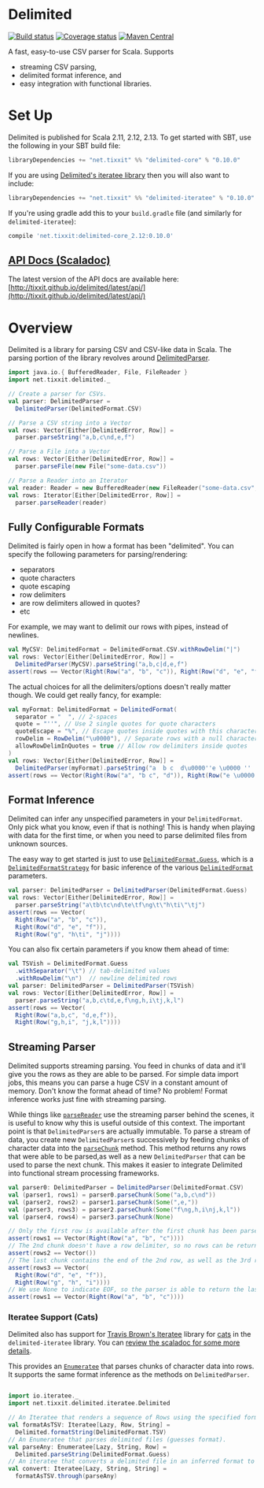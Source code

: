 # Delimited

[![Build status](https://img.shields.io/travis/tixxit/delimited/master.svg)](https://travis-ci.org/tixxit/delimited)
[![Coverage status](https://img.shields.io/codecov/c/github/tixxit/delimited/master.svg)](https://codecov.io/github/tixxit/delimited)
[![Maven Central](https://img.shields.io/maven-central/v/net.tixxit/delimited-core_2.11.svg)](https://maven-badges.herokuapp.com/maven-central/net.tixxit/delimited-core_2.11)

A fast, easy-to-use CSV parser for Scala. Supports

 * streaming CSV parsing,
 * delimited format inference, and
 * easy integration with functional libraries.

# Set Up

Delimited is published for Scala 2.11, 2.12, 2.13. To get started with SBT,
use the following in your SBT build file:

```scala
libraryDependencies += "net.tixxit" %% "delimited-core" % "0.10.0"
```

If you are using [Delimited's iteratee library](http://tixxit.github.io/delimited/latest/api/#net.tixxit.delimited.iteratee.Delimited$)
then you will also want to include:

```scala
libraryDependencies += "net.tixxit" %% "delimited-iteratee" % "0.10.0"
```

If you're using gradle add this to your `build.gradle` file (and similarly for `delimited-iteratee`):

```gradle
compile 'net.tixxit:delimited-core_2.12:0.10.0'
```

## [API Docs (Scaladoc)](http://tixxit.github.io/delimited/latest/api/)

The latest version of the API docs are available here: [http://tixxit.github.io/delimited/latest/api/](http://tixxit.github.io/delimited/latest/api/)

# Overview

Delimited is a library for parsing CSV and CSV-like data in Scala. The parsing
portion of the library revolves around [DelimitedParser](http://tixxit.github.io/delimited/latest/api/#net.tixxit.delimited.DelimitedParser).

```scala
import java.io.{ BufferedReader, File, FileReader }
import net.tixxit.delimited._

// Create a parser for CSVs.
val parser: DelimitedParser =
  DelimitedParser(DelimitedFormat.CSV)

// Parse a CSV string into a Vector
val rows: Vector[Either[DelimitedError, Row]] =
  parser.parseString("a,b,c\nd,e,f")

// Parse a File into a Vector
val rows: Vector[Either[DelimitedError, Row]] =
  parser.parseFile(new File("some-data.csv"))

// Parse a Reader into an Iterator
val reader: Reader = new BufferedReader(new FileReader("some-data.csv", "utf-8"))
val rows: Iterator[Either[DelimitedError, Row]] =
  parser.parseReader(reader)
```

## Fully Configurable Formats

Delimited is fairly open in how a format has been "delimited". You can specify
the following parameters for parsing/rendering:

  * separators
  * quote characters
  * quote escaping
  * row delimiters
  * are row delimiters allowed in quotes?
  * etc

For example, we may want to delimit our rows with pipes, instead of newlines.

```scala
val MyCSV: DelimitedFormat = DelimitedFormat.CSV.withRowDelim("|")
val rows: Vector[Either[DelimitedError, Row]] =
  DelimitedParser(MyCSV).parseString("a,b,c|d,e,f")
assert(rows == Vector(Right(Row("a", "b", "c")), Right(Row("d", "e", "f"))))
```

The actual choices for all the delimiters/options doesn't really matter though.
We could get really fancy, for example:

```scala
val myFormat: DelimitedFormat = DelimitedFormat(
  separator = "  ", // 2-spaces
  quote = "''", // Use 2 single quotes for quote characters
  quoteEscape = "%", // Escape quotes inside quotes with this character
  rowDelim = RowDelim("\u0000"), // Separate rows with a null character
  allowRowDelimInQuotes = true // Allow row delimiters inside quotes
)
val rows: Vector[Either[DelimitedError, Row]] =
  DelimitedParser(myFormat).parseString("a  b c  d\u0000''e \u0000 ''  ''%''''  f")
assert(rows == Vector(Right(Row("a", "b c", "d")), Right(Row("e \u0000 ", "''", "f"))))
```

## Format Inference

Delimited can infer any unspecified parameters in your `DelimitedFormat`. Only
pick what you know, even if that is nothing! This is handy when playing with
data for the first time, or when you need to parse delimited files from unknown
sources.

The easy way to get started is just to use [`DelimitedFormat.Guess`](http://tixxit.github.io/delimited/latest/api/#net.tixxit.delimited.DelimitedFormat$),
which is a [`DelimitedFormatStrategy`](http://tixxit.github.io/delimited/latest/api/#net.tixxit.delimited.DelimitedFormatStrategy)
for basic inference of the various [`DelimitedFormat`](http://tixxit.github.io/delimited/latest/api/#net.tixxit.delimited.DelimitedFormat)
parameters.

```scala
val parser: DelimitedParser = DelimitedParser(DelimitedFormat.Guess)
val rows: Vector[Either[DelimitedError, Row]] =
  parser.parseString("a\tb\tc\nd\te\tf\ng\t\"h\ti\"\tj")
assert(rows == Vector(
  Right(Row("a", "b", "c")),
  Right(Row("d", "e", "f")),
  Right(Row("g", "h\ti", "j"))))
```

You can also fix certain parameters if you know them ahead of time:

```scala
val TSVish = DelimitedFormat.Guess
  .withSeparator("\t") // tab-delimited values
  .withRowDelim("\n")  // newline delimited rows
val parser: DelimitedParser = DelimitedParser(TSVish)
val rows: Vector[Either[DelimitedError, Row]] =
  parser.parseString("a,b,c\td,e,f\ng,h,i\tj,k,l")
assert(rows == Vector(
  Right(Row("a,b,c", "d,e,f")),
  Right(Row("g,h,i", "j,k,l"))))
```

## Streaming Parser

Delimited supports streaming parsing. You feed in chunks of data and it'll give
you the rows as they are able to be parsed. For simple data import jobs, this
means you can parse a huge CSV in a constant amount of memory. Don't know the
format ahead of time? No problem! Format inference works just fine with
streaming parsing.

While things like [`parseReader`](http://tixxit.github.io/delimited/latest/api/index.html#net.tixxit.delimited.DelimitedParser@parseReader(reader:java.io.Reader):Iterator[Either[net.tixxit.delimited.DelimitedError,net.tixxit.delimited.Row]])
use the streaming parser behind the scenes, it is useful to know why this is
useful outside of this context. The important point is that `DelimitedParser`s
are actually immutable. To parse a stream of data, you create new `DelimitedParser`s
successively by feeding chunks of character data into the
[`parseChunk`](http://tixxit.github.io/delimited/latest/api/index.html#net.tixxit.delimited.DelimitedParser@parseChunk(chunk:Option[String]):(net.tixxit.delimited.DelimitedParser,Vector[Either[net.tixxit.delimited.DelimitedError,net.tixxit.delimited.Row]]))
method. This method returns any rows that were able to be parsed,as well as a
new `DelimitedParser` that can be used to parse the next chunk. This makes it
easier to integrate Delimited into functional stream processing frameworks.

```scala
val parser0: DelimitedParser = DelimitedParser(DelimitedFormat.CSV)
val (parser1, rows1) = parser0.parseChunk(Some("a,b,c\nd"))
val (parser2, rows2) = parser1.parseChunk(Some(",e,"))
val (parser3, rows3) = parser2.parseChunk(Some("f\ng,h,i\nj,k,l"))
val (parser4, rows4) = parser3.parseChunk(None)

// Only the first row is available after the first chunk has been parsed.
assert(rows1 == Vector(Right(Row("a", "b", "c"))))
// The 2nd chunk doesn't have a row delimiter, so no rows can be returned.
assert(rows2 == Vector())
// The last chunk contains the end of the 2nd row, as well as the 3rd row.
assert(rows3 == Vector(
  Right(Row("d", "e", "f")),
  Right(Row("g", "h", "i"))))
// We use None to indicate EOF, so the parser is able to return the last row.
assert(rows1 == Vector(Right(Row("a", "b", "c"))))
```

### Iteratee Support (Cats)

Delimited also has support for [Travis Brown's Iteratee](https://github.com/travisbrown/iteratee)
library for [cats](https://github.com/typelevel/cats) in the
`delimited-iteratee` library. You can 
[review the scaladoc for some more details](http://tixxit.github.io/delimited/latest/api/#net.tixxit.delimited.iteratee.Delimited$).

This provides an [`Enumeratee`](https://travisbrown.github.io/iteratee/api/index.html#io.iteratee.Enumeratee)
that parses chunks of character data into rows. It supports the same format
inference as the methods on `DelimitedParser`.

```scala

import io.iteratee._
import net.tixxit.delimited.iteratee.Delimited

// An Iteratee that renders a sequence of Rows using the specified format.
val formatAsTSV: Iteratee[Lazy, Row, String] =
  Delimited.formatString(DelimitedFormat.TSV)
// An Enumeratee that parses delimited files (guesses format).
val parseAny: Enumeratee[Lazy, String, Row] =
  Delimited.parseString(DelimitedFormat.Guess)
// An iteratee that converts a delimited file in an inferred format to a TSV.
val convert: Iteratee[Lazy, String, String] = 
  formatAsTSV.through(parseAny)
```
